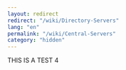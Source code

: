 ```yaml
---
layout: redirect
redirect: "/wiki/Directory-Servers"
lang: "en"
permalink: "/wiki/Central-Servers"
category: "hidden"
---
```

THIS IS A TEST 4

